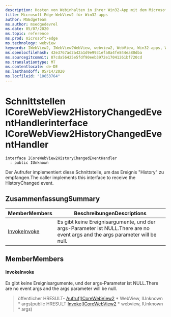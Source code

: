 ```yaml
---
description: Hosten von Webinhalten in ihrer Win32-App mit dem Microsoft Edge WebView2-Steuerelement
title: Microsoft Edge-WebView2 für Win32-apps
author: MSEdgeTeam
ms.author: msedgedevrel
ms.date: 05/07/2020
ms.topic: reference
ms.prod: microsoft-edge
ms.technology: webview
keywords: IWebView2, IWebView2WebView, webview2, WebView, Win32-apps, Win32, Edge, ICoreWebView2, ICoreWebView2Controller, Browser-Steuerelement, Edge-HTML
ms.openlocfilehash: 42e3767ad2a42a1d9e9931efa8a4fe844ea80dba
ms.sourcegitcommit: 07cda56425e5fdf90eeb3972e17041261bf720cd
ms.translationtype: MT
ms.contentlocale: de-DE
ms.lasthandoff: 05/14/2020
ms.locfileid: "10653764"
---
```

# <span data-ttu-id="ba52d-104">Schnittstellen ICoreWebView2HistoryChangedEventHandler</span><span class="sxs-lookup"><span data-stu-id="ba52d-104">interface ICoreWebView2HistoryChangedEventHandler</span></span> 

```
interface ICoreWebView2HistoryChangedEventHandler
  : public IUnknown
```

<span data-ttu-id="ba52d-105">Der Aufrufer implementiert diese Schnittstelle, um das Ereignis "History" zu empfangen.</span><span class="sxs-lookup"><span data-stu-id="ba52d-105">The caller implements this interface to receive the HistoryChanged event.</span></span>

## <span data-ttu-id="ba52d-106">Zusammenfassung</span><span class="sxs-lookup"><span data-stu-id="ba52d-106">Summary</span></span>

 <span data-ttu-id="ba52d-107">Member</span><span class="sxs-lookup"><span data-stu-id="ba52d-107">Members</span></span>                        | <span data-ttu-id="ba52d-108">Beschreibungen</span><span class="sxs-lookup"><span data-stu-id="ba52d-108">Descriptions</span></span>
--------------------------------|---------------------------------------------
[<span data-ttu-id="ba52d-109">Invoke</span><span class="sxs-lookup"><span data-stu-id="ba52d-109">Invoke</span></span>](#invoke) | <span data-ttu-id="ba52d-110">Es gibt keine Ereignisargumente, und der args-Parameter ist NULL.</span><span class="sxs-lookup"><span data-stu-id="ba52d-110">There are no event args and the args parameter will be null.</span></span>

## <span data-ttu-id="ba52d-111">Member</span><span class="sxs-lookup"><span data-stu-id="ba52d-111">Members</span></span>

#### <span data-ttu-id="ba52d-112">Invoke</span><span class="sxs-lookup"><span data-stu-id="ba52d-112">Invoke</span></span> 

<span data-ttu-id="ba52d-113">Es gibt keine Ereignisargumente, und der args-Parameter ist NULL.</span><span class="sxs-lookup"><span data-stu-id="ba52d-113">There are no event args and the args parameter will be null.</span></span>

> <span data-ttu-id="ba52d-114">öffentlicher HRESULT- [Aufruf](#invoke)([ICoreWebView2](icorewebview2.md) \* WebView, IUnknown \* args)</span><span class="sxs-lookup"><span data-stu-id="ba52d-114">public HRESULT [Invoke](#invoke)([ICoreWebView2](icorewebview2.md) \* webview, IUnknown \* args)</span></span>

